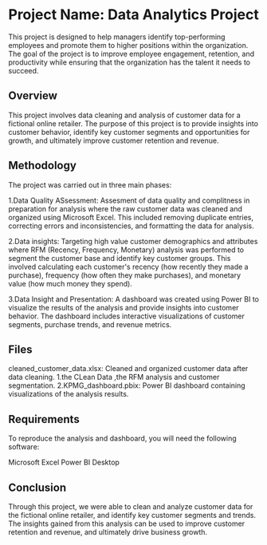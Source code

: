 
# Project Name: Data Analytics Project

This project is designed to help managers identify top-performing employees and promote them to higher positions within the organization. The goal of the project is to improve employee engagement, retention, and productivity while ensuring that the organization has the talent it needs to succeed.



## Overview
This project involves data cleaning and analysis of customer data for a fictional online retailer. The purpose of this project is to provide insights into customer behavior, identify key customer segments and opportunities for growth, and ultimately improve customer retention and revenue.
## Methodology
The project was carried out in three main phases:

1.Data Quality ASsessment: Assesment of data quality and complitness in preparation for analysis where the raw customer data was cleaned and organized using Microsoft Excel. This included removing duplicate entries, correcting errors and inconsistencies, and formatting the data for analysis.

2.Data insights: Targeting high value customer demographics and attributes where RFM (Recency, Frequency, Monetary) analysis was performed to segment the customer base and identify key customer groups. This involved calculating each customer's recency (how recently they made a purchase), frequency (how often they make purchases), and monetary value (how much money they spend).

3.Data Insight and Presentation: A dashboard was created using Power BI to visualize the results of the analysis and provide insights into customer behavior. The dashboard includes interactive visualizations of customer segments, purchase trends, and revenue metrics.
## Files
cleaned_customer_data.xlsx: Cleaned and organized customer data after data cleaning.
1.the CLean Data ,the RFM analysis and customer segmentation.
2.KPMG_dashboard.pbix: Power BI dashboard containing visualizations of the analysis results.
## Requirements
To reproduce the analysis and dashboard, you will need the following software:

Microsoft Excel
Power BI Desktop
## Conclusion
Through this project, we were able to clean and analyze customer data for the fictional online retailer, and identify key customer segments and trends. The insights gained from this analysis can be used to improve customer retention and revenue, and ultimately drive business growth.

